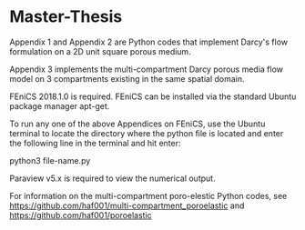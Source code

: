 # Master-Thesis

Appendix 1 and Appendix 2 are Python codes that implement Darcy's flow formulation on a 2D unit square porous medium.

Appendix 3 implements the multi-compartment Darcy porous media flow model on 3 compartments existing in the same spatial domain.

FEniCS 2018.1.0 is required. FEniCS can be installed via the standard Ubuntu package manager apt-get.

To run any one of the above Appendices on FEniCS, use the Ubuntu terminal to locate the directory where the python file is located and enter the following line in the terminal and hit enter:

python3 file-name.py

Paraview v5.x is required to view the numerical output.

For information on the multi-compartment poro-elestic Python codes, see https://github.com/haf001/multi-compartment_poroelastic and https://github.com/haf001/poroelastic
